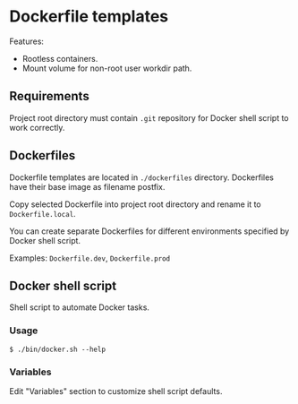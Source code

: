 # Dockerfile templates

Features:
- Rootless containers.
- Mount volume for non-root user workdir path.

## Requirements

Project root directory must contain `.git` repository for Docker shell script to work correctly.

## Dockerfiles

Dockerfile templates are located in `./dockerfiles` directory. Dockerfiles have their base image as filename postfix.

Copy selected Dockerfile into project root directory and rename it to `Dockerfile.local`.

You can create separate Dockerfiles for different environments specified by Docker shell script.

Examples: `Dockerfile.dev`, `Dockerfile.prod`

## Docker shell script

Shell script to automate Docker tasks.

### Usage

```console
$ ./bin/docker.sh --help
```

### Variables

Edit "Variables" section to customize shell script defaults.

